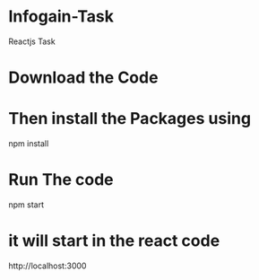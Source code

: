# Infogain-Task
Reactjs Task

# Download the Code

# Then install the Packages using

npm install

# Run The code

npm start

# it will start in the react code
http://localhost:3000
